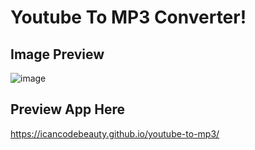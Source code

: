 # Youtube To MP3 Converter!
## Image Preview
![image](https://user-images.githubusercontent.com/90105839/148014338-e7fb1f69-d70a-49e2-9ea7-7979bd874dc2.png)
## Preview App Here
https://icancodebeauty.github.io/youtube-to-mp3/
